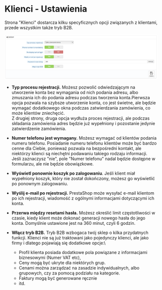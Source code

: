 # Klienci - Ustawienia

Strona "Klienci" dostarcza kilku specyficznych opcji związanych z klientami, przede wszystkim także tryb B2B.

![](../../../.gitbook/assets/30245392.png)

* **Typ procesu rejestracji.** Możesz pozwolić odwiedzającym na utworzenie konta bez wymagania od nich podania adresu, albo zmuszania ich do podania adresu podczas tworzenia konta.Pierwsza opcja pozwala na szybsze utworzenie konta, co jest świetne, ale będzie wymagać dodatkowego okna podczas zatwierdzania zamówienia, co może klientów zniechęcić.\
  &#x20;Z drugiej strony, druga opcja wydłuża proces rejestracji, ale podczas składania zamówienia adres będzie już wypełniony i pozostanie jedynie zatwierdzenie zamówienia.
* **Numer telefonu jest wymagany.** Możesz wymagać od klientów podania numeru telefonu. Posiadanie numeru telefonu klientów może być bardzo cenne dla Ciebie, ponieważ pozwala na bezpośredni kontakt, ale niektórzy klienci są niechętni podawaniu takiego rodzaju informacji. Jeśli zaznaczysz "nie", pole "Numer telefonu" nadal będzie dostępne w formularzu, ale nie będzie obowiązkowe.
* **Wyświetl ponownie koszyk po zalogowaniu**. Jeśli klient miał wypełniony koszyk, który nie został dokończony, możesz go wyświetlić po ponownym zalogowaniu.
* **Wyślij e-mail po rejestracji.** PrestaShop może wysyłać e-mail klientom po ich rejestracji, wiadomość z ogólnymi informacjami dotyczącymi ich konta.
* **Przerwa między resetami hasła.** Możesz określić limit częstotliwości w czasie, kiedy klient może dokonać generacji nowego hasła do jego konta. Domyślnie ustawione jest na 360 minut, czyli 6 godzin.
* **Włącz tryb B2B.** Tryb B2B wzbogaca twój sklep o kilka przydatnych funkcji. Klienci nie są już traktowani jako pojedynczy klienci, ale jako firmy i dlatego pojawiają się dodatkowe opcje:\

  * Profil klienta posiada dodatkowe pola powiązane z informacjami biznesowymi (Numer VAT etc),
  * Ceny mogą być ukryte dla niektórych grup.
  * Cenami można zarządzać na zasadzie indywidualnych, albo grupowych, czy za pomocą podziału na kategorie.
  * Faktury mogą być generowane ręcznie
  * itd.
